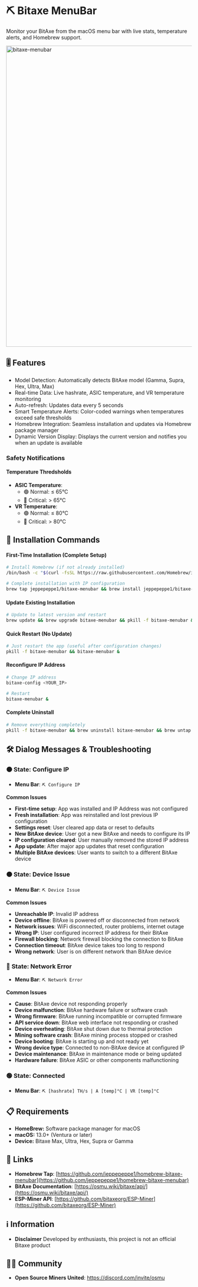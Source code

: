 # ⛏️ Bitaxe MenuBar

Monitor your BitAxe from the macOS menu bar with live stats, temperature alerts, and Homebrew support.

<img width="600" height="818" alt="bitaxe-menubar" src="https://github.com/user-attachments/assets/a57adfb9-7aa8-460f-bf93-f46533ea244c" />

## 🎚️ Features

- Model Detection: Automatically detects BitAxe model (Gamma, Supra, Hex, Ultra, Max)
- Real-time Data: Live hashrate, ASIC temperature, and VR temperature monitoring
- Auto-refresh: Updates data every 5 seconds
- Smart Temperature Alerts: Color-coded warnings when temperatures exceed safe thresholds
- Homebrew Integration: Seamless installation and updates via Homebrew package manager
- Dynamic Version Display: Displays the current version and notifies you when an update is available

### Safety Notifications
#### Temperature Thredsholds

- **ASIC Temperature**: 
  - 🟢 Normal: ≤ 65°C
  - 🔴 Critical: > 65°C
- **VR Temperature**: 
  - 🟢 Normal: ≤ 80°C
  - 🔴 Critical: > 80°C


## 🚀 Installation Commands

#### **First-Time Installation (Complete Setup)**
```bash
# Install Homebrew (if not already installed)
/bin/bash -c "$(curl -fsSL https://raw.githubusercontent.com/Homebrew/install/HEAD/install.sh)"

# Complete installation with IP configuration
brew tap jeppepeppe1/bitaxe-menubar && brew install jeppepeppe1/bitaxe-menubar/bitaxe-menubar && bitaxe-config <YOUR_IP> && bitaxe-menubar &
```

#### **Update Existing Installation**
```bash
# Update to latest version and restart
brew update && brew upgrade bitaxe-menubar && pkill -f bitaxe-menubar && bitaxe-menubar &
```

#### **Quick Restart (No Update)**
```bash
# Just restart the app (useful after configuration changes)
pkill -f bitaxe-menubar && bitaxe-menubar &
```

#### **Reconfigure IP Address**
```bash
# Change IP address
bitaxe-config <YOUR_IP> 

# Restart
bitaxe-menubar &
```

#### **Complete Uninstall**
```bash
# Remove everything completely
pkill -f bitaxe-menubar && brew uninstall bitaxe-menubar && brew untap jeppepeppe1/bitaxe-menubar
```

## 🛠️ Dialog Messages & Troubleshooting

### 🟠 **State: Configure IP** 
- **Menu Bar**: `⛏️ Configure IP`

**Common Issues**
- **First-time setup**: App was installed and IP Address was not configured
- **Fresh installation**: App was reinstalled and lost previous IP configuration
- **Settings reset**: User cleared app data or reset to defaults
- **New BitAxe device**: User got a new BitAxe and needs to configure its IP
- **IP configuration cleared**: User manually removed the stored IP address
- **App update**: After major app updates that reset configuration
- **Multiple BitAxe devices**: User wants to switch to a different BitAxe device

### 🟠 **State: Device Issue**
- **Menu Bar**: `⛏️ Device Issue`

**Common Issues**
- **Unreachable IP**: Invalid IP address
- **Device offline**: BitAxe is powered off or disconnected from network
- **Network issues**: WiFi disconnected, router problems, internet outage
- **Wrong IP**: User configured incorrect IP address for their BitAxe
- **Firewall blocking**: Network firewall blocking the connection to BitAxe
- **Connection timeout**: BitAxe device takes too long to respond
- **Wrong network**: User is on different network than BitAxe device

### 🔴 **State: Network Error**
- **Menu Bar**: `⛏️ Network Error`

**Common Issues**
- **Cause**: BitAxe device not responding properly
- **Device malfunction**: BitAxe hardware failure or software crash
- **Wrong firmware**: BitAxe running incompatible or corrupted firmware
- **API service down**: BitAxe web interface not responding or crashed
- **Device overheating**: BitAxe shut down due to thermal protection
- **Mining software crash**: BitAxe mining process stopped or crashed
- **Device booting**: BitAxe is starting up and not ready yet
- **Wrong device type**: Connected to non-BitAxe device at configured IP
- **Device maintenance**: BitAxe in maintenance mode or being updated
- **Hardware failure**: BitAxe ASIC or other components malfunctioning

### 🟢 **State: Connected**
- **Menu Bar**: `⛏️ [hashrate] TH/s | A [temp]°C | VR [temp]°C`

## 📋 Requirements

- **HomeBrew:** Software package manager for macOS
- **macOS:** 13.0+ (Ventura or later)
- **Device:** Bitaxe Max, Ultra, Hex, Supra or Gamma

## 🔗 Links

- **Homebrew Tap**: [https://github.com/jeppepeppe1/homebrew-bitaxe-menubar](https://github.com/jeppepeppe1/homebrew-bitaxe-menubar)
- **BitAxe Documentation**: [https://osmu.wiki/bitaxe/api/](https://osmu.wiki/bitaxe/api/)
- **ESP-Miner API**: [https://github.com/bitaxeorg/ESP-Miner](https://github.com/bitaxeorg/ESP-Miner)

## ℹ️ Information

- **Disclaimer** Developed by enthusiasts, this project is not an official Bitaxe product

## 🧑‍💻 Community

- **Open Source Miners United**: https://discord.com/invite/osmu
